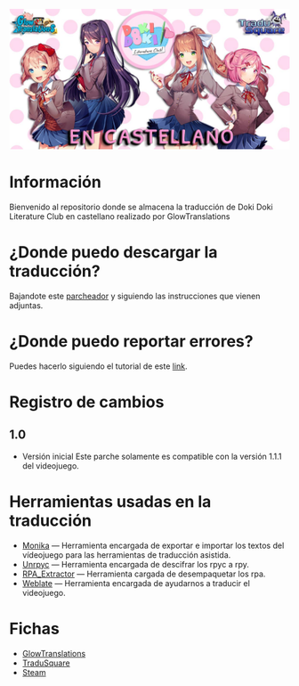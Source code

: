 ![Glowtranslations](https://github.com/Glowtranslations/DDLC_ESP/raw/master/images/header.jpg)
# Información
Bienvenido al repositorio donde se almacena la traducción de Doki Doki Literature Club en castellano realizado por GlowTranslations
# ¿Donde puedo descargar la traducción?
Bajandote este [parcheador](https://github.com/Glowtranslations/DDLC_ESP/releases/download/Patcher/Parcheador.DDLC.7z "link") y siguiendo las instrucciones que vienen adjuntas.
# ¿Donde puedo reportar errores?
Puedes hacerlo siguiendo el tutorial de este [link](https://github.com/Glowtranslations/DDLC_ESP/blob/master/Bug.md "link").
# Registro de cambios
## 1.0
- Versión inicial
Este parche solamente es compatible con la versión 1.1.1 del videojuego.
# Herramientas usadas en la traducción
- [Monika](https://github.com/Darkmet98/Monika " Monika") — Herramienta encargada de exportar e importar los textos del vídeojuego para las herramientas de traducción asistida.
- [Unrpyc](https://github.com/CensoredUsername/unrpyc "Unrpyc") — Herramienta encargada de descifrar los rpyc a rpy.
- [RPA_Extractor](https://github.com/Darkmet98/Rpa_Extractor "RPA_Extractor") — Herramienta cargada de desempaquetar los rpa.
- [Weblate](https://weblate.org/es/ "Weblate") — Herramienta encargada de ayudarnos a traducir el videojuego.
# Fichas
- [GlowTranslations](https://www.glowtranslations.es/p/doki-doki-literature-club.html "GlowTranslations")
- [TraduSquare](https://tradusquare.es/ficha.php?ddlc "TraduSquare")
- [Steam](https://steamcommunity.com/app/698780/discussions/0/3159763879062145413/ "Steam")

